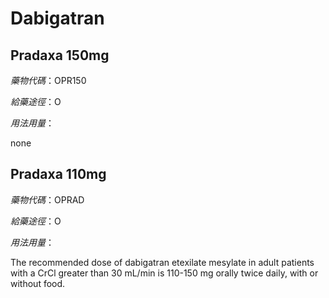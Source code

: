 # Dabigatran

## Pradaxa 150mg

*藥物代碼*：OPR150

*給藥途徑*：O

*用法用量*：

none

## Pradaxa 110mg

*藥物代碼*：OPRAD

*給藥途徑*：O

*用法用量*：

The recommended dose of dabigatran etexilate mesylate in adult patients with a CrCl greater than 30 mL/min is 110-150 mg orally twice daily, with or without food.

